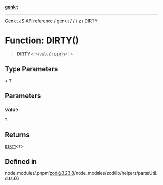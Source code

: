 [**genkit**](../../../README.md)

***

[Genkit JS API reference](../../../../README.md) / [genkit](../../../README.md) / [/](../../../README.md) / [z](../README.md) / DIRTY

# Function: DIRTY()

> **DIRTY**\<`T`\>(`value`): [`DIRTY`](../type-aliases/DIRTY.md)\<`T`\>

## Type Parameters

• **T**

## Parameters

### value

`T`

## Returns

[`DIRTY`](../type-aliases/DIRTY.md)\<`T`\>

## Defined in

node\_modules/.pnpm/zod@3.23.8/node\_modules/zod/lib/helpers/parseUtil.d.ts:66
